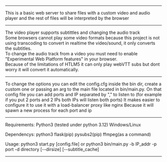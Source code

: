 ---------------------------------------------------

This is a basic web server to share files with a custom video and audio player and the rest of files will be interpreted by the browser

---------------------------------------------------

The video player supports subtittles and changing the audio track<br>
Some browsers cannot play some video formats because this project is not using transcoding to convert in realtime the video/sound, it only converts the subtitles.<br>
To change the audio track from a video you must need to enable "Experimental Web Platform features" in your browser.<br>
Because of the limitations of HTLM5 it can only play webVTT subs but dont worry it will convert it automatically.<br>

---------------------------------------------------

To change the options you can edit the config.cfg inside the bin dir, create a custom one or passing an arg to the main file located in bin/main.py.
On that config file you can add ports and IP separated by "," to listen to (for example if you put 2 ports and 2 IPs both IPs will listen both ports)
It makes easier to configure it to use it with a load-balancer proxy like nginx Because it will spawn a new process for each port and ip

---------------------------------------------------

Requirements:
 Python3 (tested under python 3.12)
 Windows/Linux

Dependencys:
 python3  flask(pip) pysubs2(pip) ffmpeg(as a command)

Usage:
  python3 start.py [config.file]
  or python3 bin/main.py -b IP_addr -p port -d directory [--dirsize] [--subtitle_cache]

  ---------------------------------------------------
